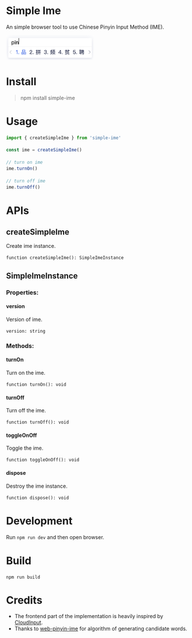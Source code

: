 # Simple Ime
An simple browser tool to use Chinese Pinyin Input Method (IME).

<img src="./public/demo.png" width="240" />

# Install

> npm install simple-ime

# Usage

```js
import { createSimpleIme } from 'simple-ime'

const ime = createSimpleIme()

// turn on ime
ime.turnOn()

// turn off ime
ime.turnOff()
```

# APIs

## createSimpleIme

Create ime instance.

`function createSimpleIme(): SimpleImeInstance`

## SimpleImeInstance

### Properties:

#### version

Version of ime.

`version: string`

### Methods:

#### turnOn

Turn on the ime.

`function turnOn(): void`

#### turnOff

Turn off the ime.

`function turnOff(): void`

#### toggleOnOff

Toggle the ime.

`function toggleOnOff(): void`

#### dispose

Destroy the ime instance.

`function dispose(): void`

# Development

Run `npm run dev` and then open browser.

# Build

```shell
npm run build
```

# Credits

- The frontend part of the implementation is heavily inspired by [CloudInput](https://github.com/mzhangdev/CloudInput).
- Thanks to [web-pinyin-ime](https://github.com/dongyuwei/web-pinyin-ime) for algorithm of generating candidate words.
